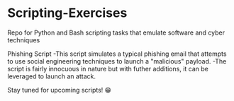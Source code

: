 # Scripting-Exercises
Repo for Python and Bash scripting tasks that emulate software and cyber techniques

Phishing Script
  -This script simulates a typical phishing email that attempts to use social engineering techniques to launch a "malicious" payload.
  -The script is fairly innocuous in nature but with futher additions, it can be leveraged to launch an attack.


Stay tuned for upcoming scripts! 😁


